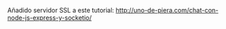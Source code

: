 Añadido servidor SSL  a este tutorial:
http://uno-de-piera.com/chat-con-node-js-express-y-socketio/
